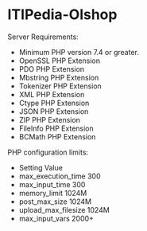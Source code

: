 # I T I P e d i a - O l s h o p 
Server Requirements:
- Minimum PHP version 7.4 or greater.
- OpenSSL PHP Extension
- PDO PHP Extension
- Mbstring PHP Extension
- Tokenizer PHP Extension
- XML PHP Extension
- Ctype PHP Extension
- JSON PHP Extension
- ZIP PHP Extension
- FileInfo PHP Extension
- BCMath PHP Extension

PHP configuration limits:
- Setting	Value
- max_execution_time	300
- max_input_time	300
- memory_limit 	1024M
- post_max_size	1024M
- upload_max_filesize	1024M
- max_input_vars	2000+
  
